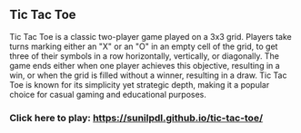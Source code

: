 ## Tic Tac Toe

Tic Tac Toe is a classic two-player game played on a 3x3 grid. Players take turns marking either an "X" or an "O" in an empty cell of the grid, to get three of their symbols in a row horizontally, vertically, or diagonally. The game ends either when one player achieves this objective, resulting in a win, or when the grid is filled without a winner, resulting in a draw. Tic Tac Toe is known for its simplicity yet strategic depth, making it a popular choice for casual gaming and educational purposes.

### Click here to play: https://sunilpdl.github.io/tic-tac-toe/
